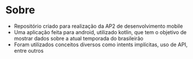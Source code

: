 # Sobre
- Repositório criado para realização da AP2 de desenvolvimento mobile
- Uma aplicação feita para android, utilizado kotlin, que tem o objetivo de mostrar dados sobre a atual temporada do brasileirão
- Foram utilizados conceitos diversos como intents implícitas, uso de API, entre outros 
